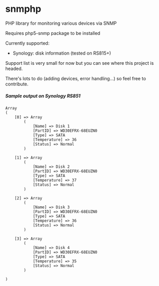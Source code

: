 # snmphp
PHP library for monitoring various devices via SNMP

Requires php5-snmp package to be installed

Currently supported:
 * Synology: disk information (tested on RS815+)

Support list is very small for now but you can see where this project is headed.

There's lots to do (adding devices, error handling...) so feel free to contribute.

##### Sample output on Synology RS851
```
Array
(
    [0] => Array
        (
            [Name] => Disk 1
            [PartID] => WD30EFRX-68EUZN0
            [Type] => SATA
            [Temperature] => 36
            [Status] => Normal
        )

    [1] => Array
        (
            [Name] => Disk 2
            [PartID] => WD30EFRX-68EUZN0
            [Type] => SATA
            [Temperature] => 37
            [Status] => Normal
        )

    [2] => Array
        (
            [Name] => Disk 3
            [PartID] => WD30EFRX-68EUZN0
            [Type] => SATA
            [Temperature] => 36
            [Status] => Normal
        )

    [3] => Array
        (
            [Name] => Disk 4
            [PartID] => WD30EFRX-68EUZN0
            [Type] => SATA
            [Temperature] => 35
            [Status] => Normal
        )

)
```

